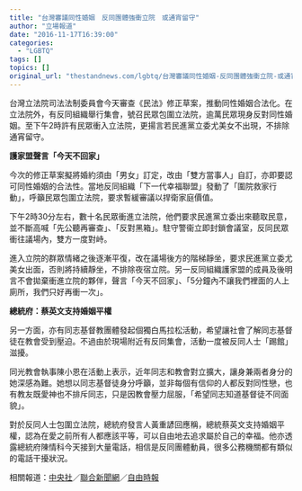 ```yaml
---
title: "台灣審議同性婚姻　反同團體強衝立院　或通宵留守"
author: "立場報道"
date: "2016-11-17T16:39:00"
categories:
  - "LGBTQ"
tags: []
topics: []
original_url: "thestandnews.com/lgbtq/台灣審議同性婚姻-反同團體強衝立院-或通宵留守"
---
```

台灣立法院司法法制委員會今天審查《民法》修正草案，推動同性婚姻合法化。在立法院外，有反同組織舉行集會，號召民眾包圍立法院，逾萬民眾現身反對同性婚姻。至下午2時許有民眾衝入立法院，更揚言若民進黨立委尤美女不出現，不排除通宵留守。

**護家盟聲言「今天不回家」**

今次的修正草案擬將婚約須由「男女」訂定，改由「雙方當事人」自訂，亦即要認可同性婚姻的合法性。當地反同組織「下一代幸福聯盟」發動了「圍院救家行動」，呼籲民眾包圍立法院，要求暫緩審議以捍衛家庭價值。

下午2時30分左右，數十名民眾衝進立法院，他們要求民進黨立委出來聽取民意，並不斷高喊「先公聽再審查」、「反對黑箱」。駐守警衞立即封鎖會議室，反同民眾衝往議場內，雙方一度對峙。

進入立院的群眾情緒之後逐漸平復，改在議場後方的階梯靜坐，要求民進黨立委尤美女出面，否則將持續靜坐，不排除夜宿立院。另一反同組織護家盟的成員及後明言不會拋棄衝進立院的夥伴，聲言「今天不回家」、「5分鐘內不讓我們裡面的人上廁所，我們只好再衝一次」。

**總統府：蔡英文支持婚姻平權**

另一方面，亦有同志基督教團體發起個獨白馬拉松活動，希望讓社會了解同志基督徒在教會受到壓迫。不過由於現場附近有反同集會，活動一度被反同人士「踢館」滋擾。

同光教會執事陳小恩在活動上表示，近年同志和教會對立擴大，讓身兼兩者身分的她深感為難。她想以同志基督徒身分呼籲，並非每個有信仰的人都反對同性戀，也有教友既愛神也不排斥同志，只是因教會壓力屈服，「希望同志知道基督徒不同面貌」。

對於反同人士包圍立法院，總統府發言人黃重諺回應稱，總統蔡英文支持婚姻平權，認為在愛之前所有人都應該平等，可以自由地去追求屬於自己的幸福。他亦透露總統府陳情科今天接到大量電話，相信是反同團體動員，很多公務機關都有類似的電話干擾狀況。

相關報道：[中央社](http://web.archive.org/web/20210628092431/http://www.cna.com.tw/news/firstnews/201611170014-1.aspx)／[聯合新聞網](http://web.archive.org/web/20210628092431/http://udn.com/news/story/10596/2112270)／[自由時報](http://web.archive.org/web/20210628092431/http://news.ltn.com.tw/news/life/breakingnews/1889712)